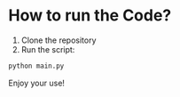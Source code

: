 # How to run the Code?
1. Clone the repository
2. Run the script:
```txt
python main.py
```
Enjoy your use!

